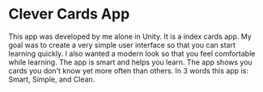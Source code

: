# Clever Cards App
 This app was developed by me alone in Unity. It is a index cards app. My goal was to create a very simple user interface so that you can start learning quickly. I also wanted a modern look so that you feel comfortable while learning. The app is smart and helps you learn. The app shows you cards you don't know yet more often than others. In 3 words this app is: Smart, Simple, and Clean.
